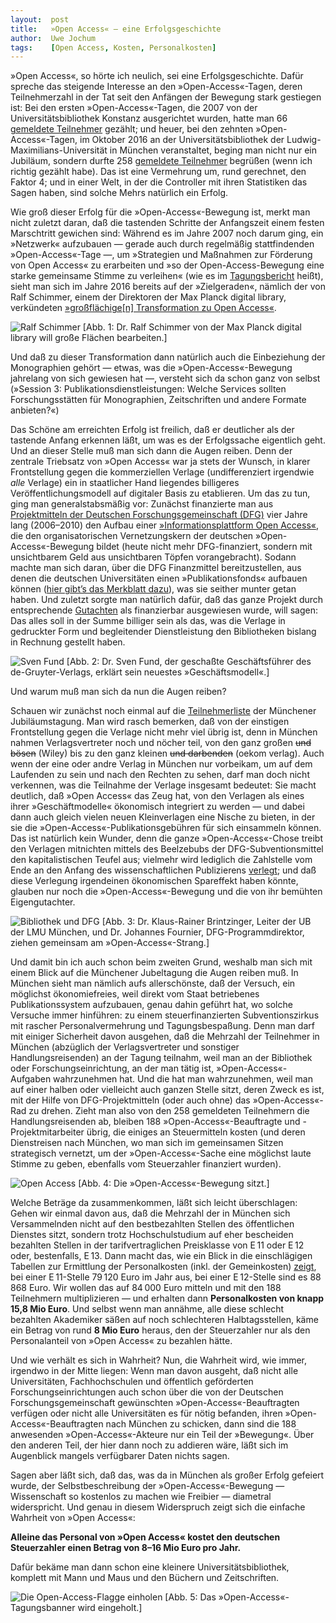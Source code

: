 ```yaml
---
layout:  post
title:   »Open Access« — eine Erfolgsgeschichte
author:  Uwe Jochum
tags:    [Open Access, Kosten, Personalkosten]
---
```


»Open Access«, so hörte ich neulich, sei eine
Erfolgsgeschichte. Dafür spreche das steigende Interesse an den
»Open-Access«-Tagen, deren Teilnehmerzahl in der Tat seit den
Anfängen der Bewegung stark gestiegen ist: Bei den ersten
»Open-Access«-Tagen, die 2007 von der Universitätsbibliothek
Konstanz ausgerichtet wurden, hatte man 66 [gemeldete
Teilnehmer](https://open-access.net/community/open-access-tage/open-access-tage-2007-konstanz/teilnehmerinnen/)
gezählt; und heuer, bei den zehnten »Open-Access«-Tagen, im
Oktober 2016 an der Universitätsbibliothek der
Ludwig-Maximilians-Universität in München veranstaltet, beging
man nicht nur ein Jubiläum, sondern durfte 258 [gemeldete
Teilnehmer](https://open-access.net/community/open-access-tage/open-access-tage-2016-muenchen/teilnehmerinnen/#c2214)
begrüßen (wenn ich richtig gezählt habe). Das ist eine Vermehrung
um, rund gerechnet, den Faktor 4; und in einer Welt, in der die
Controller mit ihren Statistiken das Sagen haben, sind solche
Mehrs natürlich ein Erfolg.

Wie groß dieser Erfolg für die »Open-Access«-Bewegung ist, merkt
man nicht zuletzt daran, daß die tastenden Schritte der
Anfangszeit einem festen Marschtritt gewichen sind: Während es im
Jahre 2007 noch darum ging, ein »Netzwerk« aufzubauen — gerade
auch durch regelmäßig stattfindenden »Open-Access«-Tage —, um
»Strategien und Maßnahmen zur Förderung von Open Access« zu
erarbeiten und »so der Open-Access-Bewegung eine starke
gemeinsame Stimme zu verleihen« (wie es im
[Tagungsbericht](http://nbn-resolving.de/urn:nbn:de:bsz:352-opus-48332)
heißt), sieht man sich im Jahre 2016 bereits auf der
»Zielgeraden«, nämlich der von Ralf Schimmer, einem der
Direktoren der Max Planck digital library, verkündeten
[»großflächige[n] Transformation zu Open
Access«](https://open-access.net/community/open-access-tage/open-access-tage-2016-muenchen/programm/).


![Ralf Schimmer](/5artikel/material/oat-16-muenchen-schimmer-2016-12-07.png
"Dr. Ralf Schimmer von der Max Planck digital library")
[Abb. 1: Dr. Ralf Schimmer von der Max Planck digital library
will große Flächen bearbeiten.]

Und daß zu dieser Transformation dann natürlich
auch die Einbeziehung der Monographien gehört — etwas, was die
»Open-Access«-Bewegung jahrelang von sich gewiesen hat —,
versteht sich da schon ganz von selbst (»Session 3:
Publikationsdienstleistungen: Welche Services sollten
Forschungsstätten für Monographien, Zeitschriften und andere
Formate anbieten?«)

Das Schöne am erreichten Erfolg ist freilich, daß er deutlicher
als der tastende Anfang erkennen läßt, um was es der Erfolgssache
eigentlich geht. Und an dieser Stelle muß man sich dann die Augen
reiben. Denn der zentrale Triebsatz von »Open Access« war ja
stets der Wunsch, in klarer Frontstellung gegen die kommerziellen
Verlage (undifferenziert irgendwie *alle* Verlage) ein in
staatlicher Hand liegendes billigeres Veröffentlichungsmodell auf
digitaler Basis zu etablieren. Um das zu tun, ging man
generalstabsmäßig vor: Zunächst finanzierte man aus
[Projektmitteln der Deutschen Forschungsgemeinschaft
(DFG)](http://gepris.dfg.de/gepris/projekt/30757803) vier Jahre
lang (2006–2010) den Aufbau einer [»Informationsplattform Open
Access«](http://www.open-access.net), die den organisatorischen
Vernetzungskern der deutschen »Open-Access«-Bewegung bildet
(heute nicht mehr DFG-finanziert, sondern mit unsichtbarem Geld
aus unsichtbaren Töpfen vorangebracht). Sodann machte man sich
daran, über die DFG Finanzmittel bereitzustellen, aus denen die
deutschen Universitäten einen »Publikationsfonds« aufbauen können
([hier gibt’s das Merkblatt
dazu](http://www.dfg.de/formulare/12_20/12_20_de.pdf)), was sie
seither munter getan haben. Und zuletzt sorgte man natürlich
dafür, daß das ganze Projekt durch entsprechende
[Gutachten](http://www.b-i-t-online.de/heft/2015-05-sommerinterview.pdf)
als finanzierbar ausgewiesen wurde, will sagen: Das alles soll in
der Summe billiger sein als das, was die Verlage in gedruckter
Form und begleitender Dienstleistung den Bibliotheken bislang in
Rechnung gestellt haben.

![Sven Fund](/5artikel/material/oat-16-muenchen-fund-2016-12-07.png
"Dr. Sven Fund, Geschäftsführer von Knowledge Unlached") [Abb. 2:
Dr. Sven Fund, der geschaßte Geschäftsführer des
de-Gruyter-Verlags, erklärt sein neuestes »Geschäftsmodell«.]

Und warum muß man sich da nun die Augen reiben? 

Schauen wir zunächst noch einmal auf die
[Teilnehmerliste](https://open-access.net/community/open-access-tage/open-access-tage-2016-muenchen/teilnehmerinnen/#c2214)
der Münchener Jubiläumstagung. Man wird rasch bemerken, daß von
der einstigen Frontstellung gegen die Verlage nicht mehr viel
übrig ist, denn in München nahmen Verlagsvertreter noch und
nöcher teil, von den ganz großen <s>und bösen</s> (Wiley) bis zu den
ganz kleinen <s>und darbenden</s> (oekom verlag). Auch wenn der
eine oder andre Verlag in München nur vorbeikam, um auf dem
Laufenden zu sein und nach den Rechten zu sehen, darf man doch
nicht verkennen, was die Teilnahme der Verlage insgesamt
bedeutet: Sie macht deutlich, daß »Open Access« das Zeug hat, von
den Verlagen als eines ihrer »Geschäftmodelle« ökonomisch
integriert zu werden — und dabei dann auch gleich vielen neuen
Kleinverlagen eine Nische zu bieten, in der sie die
»Open-Access«-Publikationsgebühren für sich einsammeln
können. Das ist natürlich kein Wunder, denn die ganze
»Open-Access«-Chose treibt den Verlagen mitnichten mittels des
Beelzebubs der DFG-Subventionsmittel den kapitalistischen Teufel
aus; vielmehr wird lediglich die Zahlstelle vom Ende an den
Anfang des wissenschaftlichen Publizierens
[verlegt](https://uwejochum.github.io/5artikel/politik/open%20access/2016/12/01/oekonomie-open-access/);
und daß diese Verlegung irgendeinen ökonomischen Spareffekt haben
könnte, glauben nur noch die »Open-Access«-Bewegung und die von
ihr bemühten Eigengutachter.

![Bibliothek und
DFG](/5artikel/material/oat-16-muenchen-2016-brintzinger-fournier-2016-12-07.png
"Dr. Brintzinger und Dr. Fournier") [Abb. 3: Dr. Klaus-Rainer
Brintzinger, Leiter der UB der LMU München, und Dr. Johannes
Fournier, DFG-Programmdirektor, ziehen gemeinsam am
»Open-Access«-Strang.]

Und damit bin ich auch schon beim zweiten Grund, weshalb man sich
mit einem Blick auf die Münchener Jubeltagung die Augen reiben
muß. In München sieht man nämlich aufs allerschönste, daß der
Versuch, ein möglichst ökonomiefreies, weil direkt vom Staat
betriebenes Publikationssystem aufzubauen, genau dahin geführt
hat, wo solche Versuche immer hinführen: zu einem
steuerfinanzierten Subventionszirkus mit rascher
Personalvermehrung und Tagungsbespaßung. Denn man darf mit
einiger Sicherheit davon ausgehen, daß die Mehrzahl der
Teilnehmer in München (abzüglich der Verlagsvertreter und
sonstiger Handlungsreisenden) an der Tagung teilnahm, weil man an
der Bibliothek oder Forschungseinrichtung, an der man tätig ist,
»Open-Access«-Aufgaben wahrzunehmen hat. Und die hat man
wahrzunehmen, weil man auf einer halben oder vielleicht auch
ganzen Stelle sitzt, deren Zweck es ist, mit der Hilfe von
DFG-Projektmitteln (oder auch ohne) das »Open-Access«-Rad zu
drehen. Zieht man also von den 258 gemeldeten Teilnehmern die
Handlungsreisenden ab, bleiben 188 »Open-Access«-Beauftragte und
-Projektmitarbeiter übrig, die einiges an Steuermitteln kosten
(und deren Dienstreisen nach München, wo man sich im gemeinsamen
Sitzen strategisch vernetzt, um der »Open-Access«-Sache eine
möglichst laute Stimme zu geben, ebenfalls vom Steuerzahler
finanziert wurden).

![Open Access](https://pbs.twimg.com/media/CuZVD62XEAA-TdF.jpg
"Tagungsteilnehmer")
[Abb. 4: Die »Open-Access«-Bewegung sitzt.]

Welche Beträge da zusammenkommen, läßt sich leicht überschlagen:
Gehen wir einmal davon aus, daß die Mehrzahl der in München sich
Versammelnden nicht auf den bestbezahlten Stellen des
öffentlichen Dienstes sitzt, sondern trotz Hochschulstudium auf
eher bescheiden bezahlten Stellen in der tarifvertraglichen
Preisklasse von E&thinsp;11 oder E&thinsp;12 oder, bestenfalls, E&thinsp;13. Dann macht
das, wie ein Blick in die einschlägigen Tabellen zur Ermittlung
der Personalkosten (inkl. der Gemeinkosten)
[zeigt](http://www.verwaltungsvorschriften-im-internet.de/pdf/BMF-IIIA1-20110509-SF-A001.pdf),
bei einer E&thinsp;11-Stelle 79&thinsp;120 Euro im Jahr aus, bei einer E&thinsp;12-Stelle
sind es 88&thinsp;868 Euro. Wir wollen das auf 84&thinsp;000 Euro mitteln und mit
den 188 Teilnehmern multiplizieren — und erhalten dann
**Personalkosten von knapp 15,8 Mio Euro**. Und selbst wenn man
annähme, alle diese schlecht bezahlten Akademiker säßen auf noch
schlechteren Halbtagsstellen, käme ein Betrag von rund **8 Mio
Euro** heraus, den der Steuerzahler nur als den Personalanteil
von »Open Access« zu bezahlen hätte.

Und wie verhält es sich in Wahrheit? Nun, die Wahrheit wird, wie
immer, irgendwo in der Mitte liegen: Wenn man davon ausgeht, daß
nicht alle Universitäten, Fachhochschulen und öffentlich
geförderten Forschungseinrichtungen auch schon über die von der
Deutschen Forschungsgemeinschaft gewünschten
»Open-Access«-Beauftragten verfügen oder nicht alle Universitäten
es für nötig befanden, ihren »Open-Access«-Beauftragten nach
München zu schicken, dann sind die 188 anwesenden
»Open-Access«-Akteure nur ein Teil der »Bewegung«. Über den
anderen Teil, der hier dann noch zu addieren wäre, läßt sich im
Augenblick mangels verfügbarer Daten nichts sagen.

Sagen aber läßt sich, daß das, was da in München als großer
Erfolg gefeiert wurde, der Selbstbeschreibung der
»Open-Access«-Bewegung — Wissenschaft so kostenlos zu machen wie
Freibier — diametral widerspricht. Und genau in diesem
Widerspruch zeigt sich die einfache Wahrheit von »Open Access«:

**Alleine das Personal von »Open Access« kostet den deutschen
Steuerzahler einen Betrag von 8–16 Mio Euro pro Jahr.**

Dafür bekäme man dann schon eine kleinere Universitätsbibliothek,
komplett mit Mann und Maus und den Büchern und Zeitschriften.

![Die Open-Access-Flagge
einholen](https://pbs.twimg.com/media/Cujs4-uWYAA6pnE.jpg "Das
Münchener Tagungsbanner")
[Abb. 5: Das »Open-Access«-Tagungsbanner wird eingeholt.]

